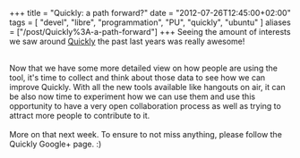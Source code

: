 +++
title = "Quickly: a path forward?"
date = "2012-07-26T12:45:00+02:00"
tags = [ "devel", "libre", "programmation", "PU", "quickly", "ubuntu" ]
aliases = ["/post/Quickly%3A-a-path-forward"]
+++
Seeing the amount of interests we saw around <a href="https://launchpad.net/quickly">Quickly</a> the past last years was really awesome!
<br /><br /><div>
Now that we have some more detailed view on how people are using the tool, it's time to collect and think about those data to see how we can improve Quickly. With all the new tools available like hangouts on air, it can be also now time to experiment how we can use them and use this opportunity to have a very open collaboration process as well as trying to attract more people to contribute to it.&nbsp;<br /><div><div><br />
More on that next week. To ensure to not miss anything, please follow the Quickly Google+ page. :)
<div class="g-plus" data-width="450" data-href="//plus.google.com/117661325481181225678?rel=publisher" data-theme="dark"></div>
<script type="text/javascript">
(function() {
var po = document.createElement('script'); po.type = 'text/javascript'; po.async = true;
po.src = 'https://apis.google.com/js/plusone.js';
var s = document.getElementsByTagName('script')[0]; s.parentNode.insertBefore(po, s);
})();
</script></div></div></div>    <br /><div><div><div><script type="text/javascript">
(function() {
var po = document.createElement('script'); po.type = 'text/javascript'; po.async = true;
po.src = 'https://apis.google.com/js/plusone.js';
var s = document.getElementsByTagName('script')[0]; s.parentNode.insertBefore(po, s);
})();
</script></div></div></div>